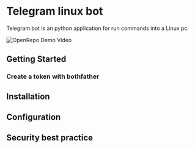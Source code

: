 # Telegram linux bot
Telegram bot is an python application for run commands into a Linux pc.


![OpenRepo Demo Video](https://github.com/jhernandez26/fedora_bot/blob/developer/documentacion/img/demo.gif?raw=true)

## Getting Started
### Create a token with bothfather
## Installation
## Configuration
## Security best practice

